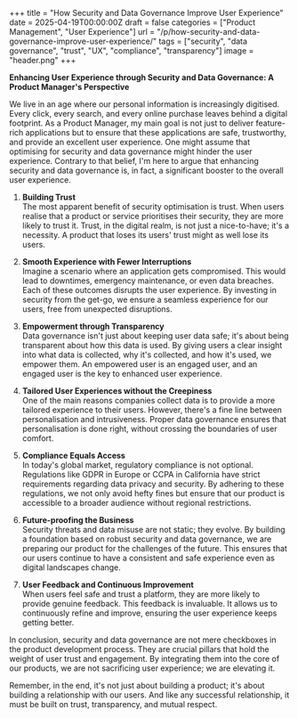 +++
title = "How Security and Data Governance Improve User Experience"
date = 2025-04-19T00:00:00Z
draft = false
categories = ["Product Management", "User Experience"]
url = "/p/how-security-and-data-governance-improve-user-experience/"
tags = ["security", "data governance", "trust", "UX", "compliance", "transparency"]
image = "header.png"
+++

**Enhancing User Experience through Security and Data Governance: A Product Manager's Perspective**

We live in an age where our personal information is increasingly digitised. Every click, every search, and every online purchase leaves behind a digital footprint. As a Product Manager, my main goal is not just to deliver feature-rich applications but to ensure that these applications are safe, trustworthy, and provide an excellent user experience. One might assume that optimising for security and data governance might hinder the user experience. Contrary to that belief, I'm here to argue that enhancing security and data governance is, in fact, a significant booster to the overall user experience.

1. **Building Trust**  
The most apparent benefit of security optimisation is trust. When users realise that a product or service prioritises their security, they are more likely to trust it. Trust, in the digital realm, is not just a nice-to-have; it's a necessity. A product that loses its users' trust might as well lose its users.

2. **Smooth Experience with Fewer Interruptions**  
Imagine a scenario where an application gets compromised. This would lead to downtimes, emergency maintenance, or even data breaches. Each of these outcomes disrupts the user experience. By investing in security from the get-go, we ensure a seamless experience for our users, free from unexpected disruptions.

3. **Empowerment through Transparency**  
Data governance isn't just about keeping user data safe; it's about being transparent about how this data is used. By giving users a clear insight into what data is collected, why it's collected, and how it's used, we empower them. An empowered user is an engaged user, and an engaged user is the key to enhanced user experience.

4. **Tailored User Experiences without the Creepiness**  
One of the main reasons companies collect data is to provide a more tailored experience to their users. However, there's a fine line between personalisation and intrusiveness. Proper data governance ensures that personalisation is done right, without crossing the boundaries of user comfort.

5. **Compliance Equals Access**  
In today's global market, regulatory compliance is not optional. Regulations like GDPR in Europe or CCPA in California have strict requirements regarding data privacy and security. By adhering to these regulations, we not only avoid hefty fines but ensure that our product is accessible to a broader audience without regional restrictions.

6. **Future-proofing the Business**  
Security threats and data misuse are not static; they evolve. By building a foundation based on robust security and data governance, we are preparing our product for the challenges of the future. This ensures that our users continue to have a consistent and safe experience even as digital landscapes change.

7. **User Feedback and Continuous Improvement**  
When users feel safe and trust a platform, they are more likely to provide genuine feedback. This feedback is invaluable. It allows us to continuously refine and improve, ensuring the user experience keeps getting better.

In conclusion, security and data governance are not mere checkboxes in the product development process. They are crucial pillars that hold the weight of user trust and engagement. By integrating them into the core of our products, we are not sacrificing user experience; we are elevating it.

Remember, in the end, it's not just about building a product; it's about building a relationship with our users. And like any successful relationship, it must be built on trust, transparency, and mutual respect.